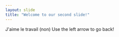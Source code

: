 ```yaml
---
layout: slide
title: "Welcome to our second slide!"
---
```

J'aime le travail (non)
Use the left arrow to go back!
